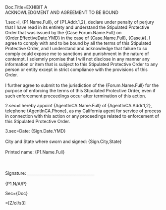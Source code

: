 Doc.Title=EXHIBIT A<br>ACKNOWLEDGMENT AND AGREEMENT TO BE BOUND
 

1.sec=I, {P1.Name.Full}, of {P1.Addr.1,2}, declare under penalty of perjury that I have read in its entirety and understand the Stipulated Protective Order that was issued by the {Case.Forum.Name.Full} on {Order.EffectiveDate.YMD} in the case of {Case.Name.Full}, {Case.#}. I agree to comply with and to be bound by all the terms of this Stipulated Protective Order, and I understand and acknowledge that failure to so comply could expose me to sanctions and punishment in the nature of contempt. I solemnly promise that I will not disclose in any manner any information or item that is subject to this Stipulated Protective Order to any person or entity except in strict compliance with the provisions of this Order.<br><br>I further agree to submit to the jurisdiction of the {Forum.Name.Full} for the purpose of enforcing the terms of this Stipulated Protective Order, even if such enforcement proceedings occur after termination of this action.

2.sec=I hereby appoint {AgentInCA.Name.Full} of {AgentInCA.Addr.1,2}, telephone {AgentInCA.Phone}, as my California agent for service of process in connection with this action or any proceedings related to enforcement of this Stipulated Protective Order.

3.sec=Date: {Sign.Date.YMD}<br><br>City and State where sworn and signed: {Sign.City,State}<br><br>Printed name: {P1.Name.Full}<br><br><br><br>Signature: __________________________________<br><br>{P1.N/A/P}

Sec={Doc}

=[Z/ol/s3]
